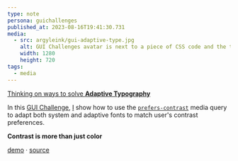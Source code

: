 ```yaml
---
type: note
persona: guichallenges
published_at: 2023-08-16T19:41:30.731
media:
  - src: argyleink/gui-adaptive-type.jpg
    alt: GUI Challenges avatar is next to a piece of CSS code and the title Adaptive Typography
    width: 1280
    height: 720
tags: 
  - media
---
```


[Thinking on ways to solve **Adaptive Typography**](https://www.youtube.com/watch?v=8B7xOgp5Aow&list=PLNYkxOF6rcIAaV1wwI9540OC_3XoIzMjQ&index=1)

In this [GUI Challenge](https://goo.gle/GUIchallenges), 
[I](https://www.youtube.com/channel/UCBGr3ZMcV5jke40_Wrv3fNA) show how to use the [`prefers-contrast`](https://developer.mozilla.org/en-US/docs/Web/CSS/@media/prefers-contrast) media query to adapt both system and adaptive fonts to match user's contrast preferences.

**Contrast is more than just color**

[demo](https://gui-challenges.web.app/adaptive-typography/dist/) · 
[source](https://github.com/argyleink/gui-challenges)